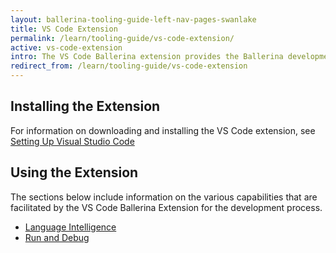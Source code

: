 ```yaml
---
layout: ballerina-tooling-guide-left-nav-pages-swanlake
title: VS Code Extension
permalink: /learn/tooling-guide/vs-code-extension/
active: vs-code-extension
intro: The VS Code Ballerina extension provides the Ballerina development capabilities in VS Code. The below sections include instructions on how to download, install, and use the features of the VS Code extension.
redirect_from: /learn/tooling-guide/vs-code-extension
---
```


## Installing the Extension

For information on downloading and installing the VS Code extension, see [Setting Up Visual Studio Code](/learn/setting-up-visual-studio-code/)

## Using the Extension

The sections below include information on the various capabilities that are facilitated by the VS Code Ballerina Extension for the development process.

- [Language Intelligence](/learn/getting-started/setting-up-visual-studio-code/language-intelligence/)
- [Run and Debug](/learn/getting-started/setting-up-visual-studio-code/run-and-debug)







